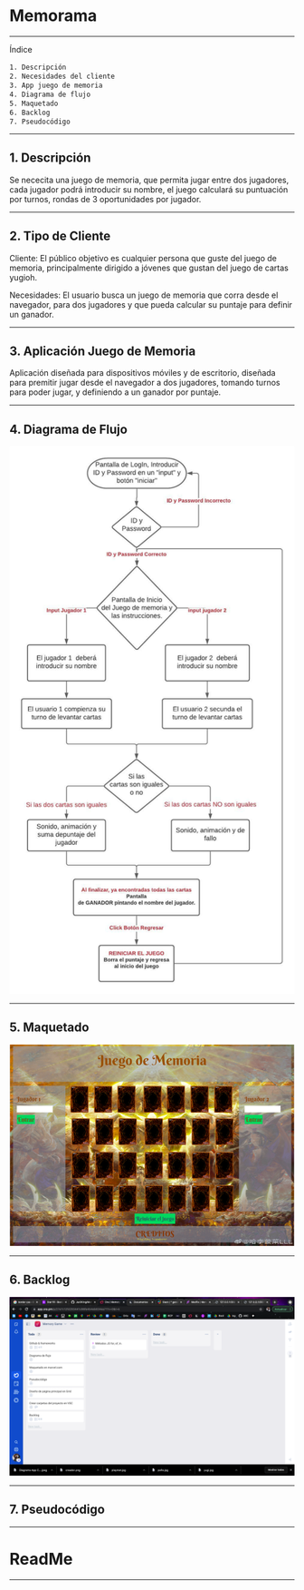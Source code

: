 # Memorama 

---
Índice

    1. Descripción 
    2. Necesidades del cliente
    3. App juego de memoria
    4. Diagrama de flujo
    5. Maquetado
    6. Backlog
    7. Pseudocódigo
    
---
## 1. Descripción 

Se nececita una juego de memoria, que permita jugar entre dos jugadores, cada jugador podrá introducir su nombre, el juego calculará su puntuación por turnos, rondas de 3 oportunidades por jugador.

---
## 2. Tipo de Cliente 

Cliente:
El público objetivo es cualquier persona que guste del juego de memoria, principalmente dirigido a jóvenes que gustan del juego de cartas yugioh.

Necesidades:
El usuario busca un juego de memoria que corra desde el navegador, para dos jugadores y que pueda calcular su puntaje para definir un ganador.

---
## 3. Aplicación Juego de Memoria 

Aplicación diseñada para dispositivos móviles y de escritorio, diseñada para premitir jugar desde el navegador a dos jugadores, tomando turnos para poder jugar, y definiendo a un ganador por puntaje. 

---
## 4. Diagrama de Flujo
![Diagrama](./data/assets/diagrama.jpeg)

---
## 5. Maquetado
![Maquetado](./data/assets/Maquetado.png) 

---
## 6. Backlog
![Backlog](./data/assets/backlog.png)

---
## 7. Pseudocódigo


---
# ReadMe

---


